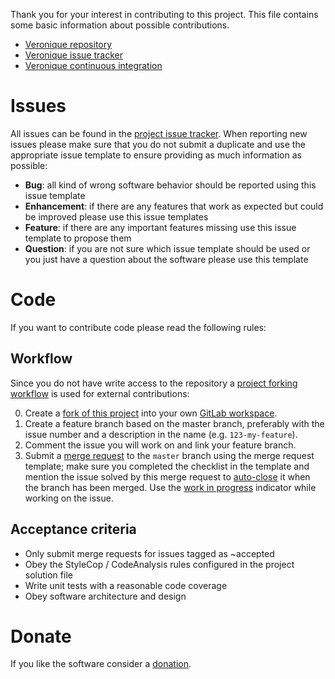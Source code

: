 Thank you for your interest in contributing to this project.
This file contains some basic information about possible contributions.

- [Veronique repository][1]
- [Veronique issue tracker][2]
- [Veronique continuous integration][3]

# Issues
All issues can be found in the [project issue tracker][2].
When reporting new issues please make sure that you do not submit a duplicate and use the appropriate issue template to ensure providing as much information as possible:

- **Bug**: all kind of wrong software behavior should be reported using this issue template
- **Enhancement**: if there are any features that work as expected but could be improved please use this issue templates
- **Feature**: if there are any important features missing use this issue template to propose them
- **Question**: if you are not sure which issue template should be used or you just have a question about the software please use this template


# Code
If you want to contribute code please read the following rules:

## Workflow
Since you do not have write access to the repository a [project forking workflow][20] is used for external contributions:

0. Create a [fork of this project][21] into your own [GitLab workspace][22].
1. Create a feature branch based on the master branch, preferably with the issue number and a description in the name (e.g. `123-my-feature`).
2. Comment the issue you will work on and link your feature branch.
3. Submit a [merge request][23] to the `master` branch using the merge request template; make sure you completed the checklist in the template and mention the issue solved by this merge request to [auto-close][24] it when the branch has been merged. Use the [work in progress][25] indicator while working on the issue.

## Acceptance criteria
- Only submit merge requests for issues tagged as ~accepted
- Obey the StyleCop / CodeAnalysis rules configured in the project solution file
- Write unit tests with a reasonable code coverage
- Obey software architecture and design 


# Donate
If you like the software consider a [donation][10].

[1]: https://gitlab.com/tobiaskoch/Veronique
[2]: https://gitlab.com/tobiaskoch/Veronique/issues
[3]: https://gitlab.com/tobiaskoch/Veronique/pipelines

[10]: https://www.tk-software.de/donate

[20]: https://docs.gitlab.com/ce/workflow/forking_workflow.html
[21]: https://docs.gitlab.com/ce/gitlab-basics/fork-project.html
[22]: https://about.gitlab.com/
[23]: https://docs.gitlab.com/ee/user/project/merge_requests/index.html
[24]: https://docs.gitlab.com/ee/user/project/issues/automatic_issue_closing.html
[25]: https://docs.gitlab.com/ce/user/project/merge_requests/work_in_progress_merge_requests.html